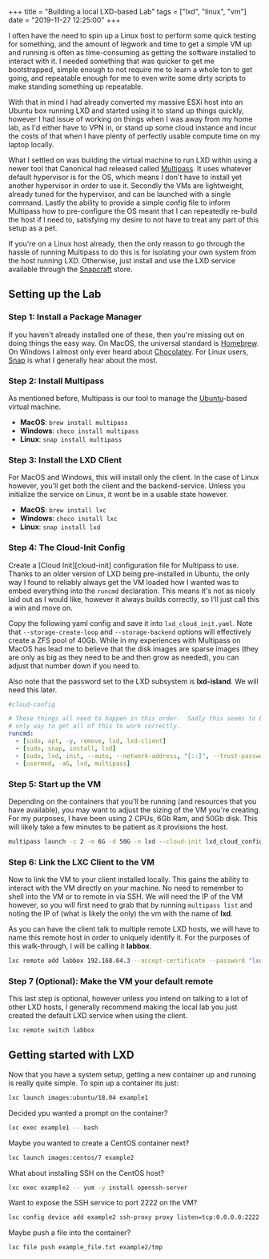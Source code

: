 +++
title = "Building a local LXD-based Lab"
tags = ["lxd", "linux", "vm"]
date = "2019-11-27 12:25:00"
+++

I often have the need to spin up a Linux host to perform some quick testing for something, and the amount of legwork and time to get a simple VM up and running is often as time-consuming as getting the software installed to interact with it.  I needed something that was quicker to get me bootstrapped, simple enough to not require me to learn a whole ton to get going, and repeatable enough for me to even write some dirty scripts to make standing something up repeatable.

With that in mind I had already converted my massive ESXi host into an Ubuntu box running LXD and started using it to stand up things quickly, however I had issue of working on things when I was away from my home lab, as I'd either have to VPN in, or stand up some cloud instance and incur the costs of that when I have plenty of perfectly usable compute time on my laptop locally.

What I settled on was building the virtual machine to run LXD within using a newer tool that Canonical had released called [Multipass][multipass].  It uses whatever default hypervisor is for the OS, which means I don't have to install yet another hypervisor in order to use it.  Secondly the VMs are lightweight, already tuned for the hypervisor, and can be launched with a single command.  Lastly the ability to provide a simple config file to inform Multipass how to pre-configure the OS meant that I can repeatedly re-build the host if I need to, satisfying my desire to not have to treat any part of this setup as a pet.

If you're on a Linux host already, then the only reason to go through the hassle of running Multipass to do this is for isolating your own system from the host running LXD.  Otherwise, just install and use the LXD service available through the [Snapcraft][snap-lxd] store.

## Setting up the Lab

### Step 1: Install a Package Manager

If you haven't already installed one of these, then you're missing out on doing things the easy way.  On MacOS, the universal standard is [Homebrew][brew].  On Windows I almost only ever heard about [Chocolatey][choco].  For Linux users, [Snap][snap] is what I generally hear about the most.

### Step 2: Install Multipass

As mentioned before, Multipass is our tool to manage the [Ubuntu][ubuntu]-based virtual machine.

* **MacOS**: `brew install multipass`
* **Windows**: `choco install multipass`
* **Linux**: `snap install multipass`

### Step 3: Install the LXD Client

For MacOS and Windows, this will install only the client.  In the case of Linux however, you'll get both the client and the backend-service.  Unless you initialize the service on Linux, it wont be in a usable state however.

* **MacOS**: `brew install lxc`
* **Windows**: `choco install lxc`
* **Linux**: `snap install lxd`

### Step 4: The Cloud-Init Config

Create a [Cloud Init][cloud-init] configuration file for Multipass to use.  Thanks to an older version of LXD being pre-installed in Ubuntu, the only way I found to reliably always get the VM loaded how I wanted was to embed everything into the `runcmd` declaration.  This means it's not as nicely laid out as I would like, however it always builds correctly, so I'll just call this a win and move on.

Copy the following yaml config and save it into `lxd_cloud_init.yaml`.  Note that ``--storage-create-loop`` and ``--storage-backend`` options will effectively create a ZFS pool of 40Gb.  While in my experiences with Multipass on MacOS has lead me to believe that the disk images are sparse images (they are only as big as they need to be and then grow as needed), you can adjust that number down if you need to.

Also note that the password set to the LXD subsystem is **lxd-island**.  We will need this later.

```yaml
#cloud-config

# These things all need to happen in this order.  Sadly this seems to be the
# only way to get all of this to work correctly.
runcmd:
  - [sudo, apt, -y, remove, lxd, lxd-client]
  - [sudo, snap, install, lxd]
  - [sudo, lxd, init, --auto, --network-address, "[::]", --trust-password, "lxd-island", --storage-backend=zfs, --storage-create-loop=40]
  - [usermod, -aG, lxd, multipass]
```

### Step 5: Start up the VM

Depending on the containers that you'll be running (and resources that you have available), you may want to adjust the sizing of the VM you're creating.  For my purposes, I have been using 2 CPUs, 6Gb Ram, and 50Gb disk.  This will likely take a few minutes to be patient as it provisions the host.

```bash
multipass launch -c 2 -m 6G -d 50G -n lxd --cloud-init lxd_cloud_config.yaml
```

### Step 6: Link the LXC Client to the VM

Now to link the VM to your client installed locally.  This gains the ability to interact with the VM directly on your machine.  No need to remember to shell into the VM or to remote in via SSH.  We will need the IP of the VM however, so you will first need to grab that by running `multipass list` and noting the IP of (what is likely the only) the vm with the name of **lxd**.

As you can have the client talk to multiple remote LXD hosts, we will have to name this remote host in order to uniquely identify it.  For the purposes of this walk-through, I will be calling it **labbox**.

```bash
lxc remote add labbox 192.168.64.3 --accept-certificate --password "lxd-island"
```

### Step 7 (Optional): Make the VM your default remote

This last step is optional, however unless you intend on talking to a lot of other LXD hosts, I generally recommend making the local lab you just created the default LXD service when using the client.

```bash
lxc remote switch labbox
```

## Getting started with LXD

Now that you have a system setup, getting a new container up and running is really quite simple.  To spin up a container its just:

```bash
lxc launch images:ubuntu/18.04 example1
```

Decided ypu wanted a prompt on the container?

```bash
lxc exec example1 -- bash
```

Maybe you wanted to create a CentOS container next?

```bash
lxc launch images:centos/7 example2
```

What about installing SSH on the CentOS host?

```bash
lxc exec example2 -- yum -y install openssh-server
```

Want to expose the SSH service to port 2222 on the VM?

```bash
lxc config device add example2 ssh-proxy proxy listen=tcp:0.0.0.0:2222 connect=tcp:127.0.0.1:22
```

Maybe push a file into the container?

```bash
lxc file push example_file.txt example2/tmp
```

[brew]: https://brew.sh/
[choco]: https://chocolatey.org/
[lxd]: https://linuxcontainers.org/lxd/
[multipass]: https://multipass.run/
[snap]: https://snapcraft.io/
[snap-lxd]: https://snapcraft.io/lxd
[ubuntu]: https://ubuntu.com